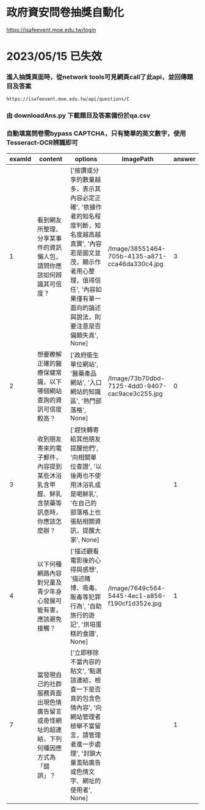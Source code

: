 # 政府資安問卷抽獎自動化
https://isafeevent.moe.edu.tw/login
# 2023/05/15 已失效

### 進入抽獎頁面時，從network tools可見網頁call了此api，並回傳題目及答案


    https://isafeevent.moe.edu.tw/api/questions/C

### 由 downloadAns.py 下載題目及答案備份於qa.csv

### 自動填寫問卷需bypass CAPTCHA，只有簡單的英文數字，使用Tesseract-OCR辨識即可





|examId|content                                     |options                                                                                                        |imagePath                                      |answer|
|------|--------------------------------------------|---------------------------------------------------------------------------------------------------------------|-----------------------------------------------|------|
|1     |看到網友所整理、分享某事件的資訊懶人包，請問你應該如何辨識其可信度？		        |['按讚或分享的數量越多，表示其內容必定正確', '依據作者的知名程度判斷，知名度越高越真實', '內容若是圖文並茂，顯示作者用心整理，值得信任', '內容如果僅有單一面向的論述與說法，則要注意是否偏頗失真', None]|/Image/38551464-705b-4135-a871-cca46da330c4.jpg|3     |
|2     |想要瞭解正確的醫療保健常識，以下哪個網站查詢的資訊可信度較高？             |['政府衛生單位網站', '醫藥產品網站', '入口網站的知識區', '熱門部落格', None]                                                              |/Image/73b70dbd-7125-4dd0-9407-cac9ace3c255.jpg|0     |
|3     |收到朋友寄來的電子郵件，內容提到某些沐浴乳含甲醛、鮮乳含禁藥等訊息時，你應該怎麼辦？  |['趕快轉寄給其他朋友提醒他們', '向相關單位查證', '以後再也不使用沐浴乳或是喝鮮乳', '在自己的部落格上也張貼相關資訊，提醒大家', None]                                  |                                               |1     |
|4     |以下何種網路內容對兒童及青少年身心發展可能有害，應該避免接觸？             |['描述觀看電影後的心得與感想', '描述賭博、吸毒、販毒等犯罪行為', '自助旅行的遊記', '烘培蛋糕的食譜', None]                                               |/Image/7649c564-5445-4ec1-a856-f190cf1d352e.jpg|1     |
|7     |當發現自己的社群服務頁面出現色情廣告留言或奇怪網址的超連結，下列何種因應方式為「錯誤」？|['立即移除不當內容的貼文', '點選該連結，檢查一下是否真的包含色情內容', '向網站管理者檢舉不當留言，請管理者進一步處理', '封鎖大量濫貼廣告或色情文字、網址的使用者', None]                |                                               |1     |





